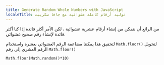 ```yaml
---
title: Generate Random Whole Numbers with JavaScript
localeTitle: توليد أرقام كاملة عشوائية مع جافا سكريبت
---
```

من الرائع أن نتمكن من إنشاء أرقام عشرية عشوائية ، لكن الأمر أكثر فائدة إذا كنا أكثر فائدة لإنشاء رقم صحيح عشوائي.

لتحقيق هذا يمكننا مضاعفة الرقم العشوائي بعشرة واستخدام `Math.floor()` لتحويل الرقم العشري إلى رقم `Math.floor()`

 `Math.floor(Math.random()*10) 
`